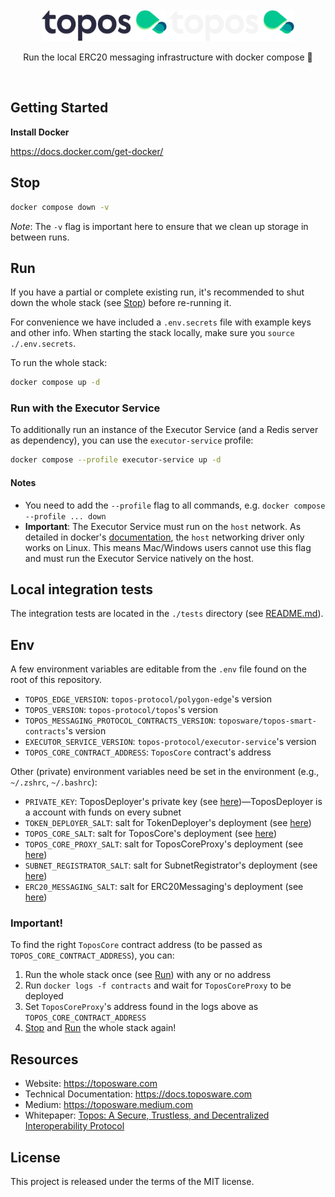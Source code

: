 <div id="top"></div>
<!-- PROJECT LOGO -->
<br />
<div align="center">

  <img src="./.github/assets/topos_logo.png#gh-light-mode-only" alt="Logo" width="200">
  <img src="./.github/assets/topos_logo_dark.png#gh-dark-mode-only" alt="Logo" width="200">

<br />

<p align="center">
Run the local ERC20 messaging infrastructure with docker compose 🐳
</p>

<br />

</div>

## Getting Started

**Install Docker**

https://docs.docker.com/get-docker/

## Stop

```sh
docker compose down -v
```

*Note*: The `-v` flag is important here to ensure that we clean up storage in between runs.

## Run

If you have a partial or complete existing run, it's recommended to shut down the whole stack (see [Stop](#stop)) before re-running it.

For convenience we have included a `.env.secrets` file with example keys and other info. When starting the stack locally, make sure you `source ./.env.secrets`.

To run the whole stack:

```sh
docker compose up -d
```

### Run with the Executor Service

To additionally run an instance of the Executor Service (and a Redis server as dependency), you can use the `executor-service` profile:

```sh
docker compose --profile executor-service up -d
```

#### Notes

- You need to add the `--profile` flag to all commands, e.g. `docker compose --profile ... down`
- **Important**: The Executor Service must run on the `host` network. As detailed in docker's [documentation](https://docs.docker.com/network/host/), the `host` networking driver only works on Linux. This means Mac/Windows users cannot use this flag and must run the Executor Service natively on the host.

## Local integration tests

The integration tests are located in the `./tests` directory (see [README.md](./tests/README.md)).

## Env

A few environment variables are editable from the `.env` file found on the root of this repository.

- `TOPOS_EDGE_VERSION`: `topos-protocol/polygon-edge`'s version
- `TOPOS_VERSION`: `topos-protocol/topos`'s version
- `TOPOS_MESSAGING_PROTOCOL_CONTRACTS_VERSION`: `toposware/topos-smart-contracts`'s version
- `EXECUTOR_SERVICE_VERSION`: `topos-protocol/executor-service`'s version
- `TOPOS_CORE_CONTRACT_ADDRESS`: `ToposCore` contract's address

Other (private) environment variables need be set in the environment (e.g., `~/.zshrc`, `~/.bashrc`):

- `PRIVATE_KEY`: ToposDeployer's private key (see [here](https://www.notion.so/Devnet-Info-8091660458cb4e2ebc5e1c8b79c8671e#5c5f0fc051244f4f8ebaaa1c57c0db24))—ToposDeployer is a account with funds on every subnet
- `TOKEN_DEPLOYER_SALT`: salt for TokenDeployer's deployment (see [here](https://www.notion.so/Devnet-Info-8091660458cb4e2ebc5e1c8b79c8671e#2a9173f7c2814c0fbbab97962dd1762c))
- `TOPOS_CORE_SALT`: salt for ToposCore's deployment (see [here](https://www.notion.so/Devnet-Info-8091660458cb4e2ebc5e1c8b79c8671e#2a9173f7c2814c0fbbab97962dd1762c))
- `TOPOS_CORE_PROXY_SALT`: salt for ToposCoreProxy's deployment (see [here](https://www.notion.so/Devnet-Info-8091660458cb4e2ebc5e1c8b79c8671e#2a9173f7c2814c0fbbab97962dd1762c))
- `SUBNET_REGISTRATOR_SALT`: salt for SubnetRegistrator's deployment (see [here](https://www.notion.so/Devnet-Info-8091660458cb4e2ebc5e1c8b79c8671e#2a9173f7c2814c0fbbab97962dd1762c))
- `ERC20_MESSAGING_SALT`: salt for ERC20Messaging's deployment (see [here](https://www.notion.so/Devnet-Info-8091660458cb4e2ebc5e1c8b79c8671e#2a9173f7c2814c0fbbab97962dd1762c))

### Important!

To find the right `ToposCore` contract address (to be passed as `TOPOS_CORE_CONTRACT_ADDRESS`), you can:

1. Run the whole stack once (see [Run](#run)) with any or no address
2. Run `docker logs -f contracts` and wait for `ToposCoreProxy` to be deployed
3. Set `ToposCoreProxy`'s address found in the logs above as `TOPOS_CORE_CONTRACT_ADDRESS`
4. [Stop](#stop) and [Run](#run) the whole stack again!

## Resources

- Website: https://toposware.com
- Technical Documentation: https://docs.toposware.com
- Medium: https://toposware.medium.com
- Whitepaper: [Topos: A Secure, Trustless, and Decentralized
  Interoperability Protocol](https://arxiv.org/pdf/2206.03481.pdf)

## License

This project is released under the terms of the MIT license.
